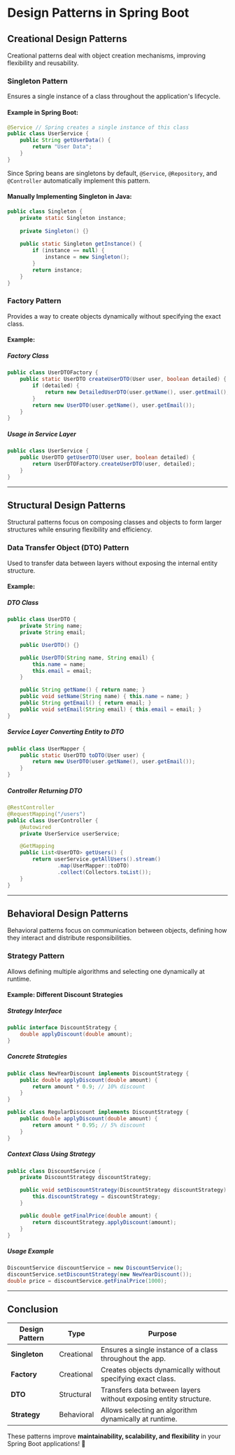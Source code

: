# Design Patterns in Spring Boot

## Creational Design Patterns
Creational patterns deal with object creation mechanisms, improving flexibility and reusability.

### **Singleton Pattern**
Ensures a single instance of a class throughout the application's lifecycle.

#### **Example in Spring Boot:**
```java
@Service // Spring creates a single instance of this class
public class UserService {
    public String getUserData() {
        return "User Data";
    }
}
```
Since Spring beans are singletons by default, `@Service`, `@Repository`, and `@Controller` automatically implement this pattern.

#### **Manually Implementing Singleton in Java:**
```java
public class Singleton {
    private static Singleton instance;
    
    private Singleton() {}
    
    public static Singleton getInstance() {
        if (instance == null) {
            instance = new Singleton();
        }
        return instance;
    }
}
```

### **Factory Pattern**
Provides a way to create objects dynamically without specifying the exact class.

#### **Example:**
##### **Factory Class**
```java
public class UserDTOFactory {
    public static UserDTO createUserDTO(User user, boolean detailed) {
        if (detailed) {
            return new DetailedUserDTO(user.getName(), user.getEmail(), user.getAddress());
        }
        return new UserDTO(user.getName(), user.getEmail());
    }
}
```
##### **Usage in Service Layer**
```java
public class UserService {
    public UserDTO getUserDTO(User user, boolean detailed) {
        return UserDTOFactory.createUserDTO(user, detailed);
    }
}
```

---
## Structural Design Patterns
Structural patterns focus on composing classes and objects to form larger structures while ensuring flexibility and efficiency.

### **Data Transfer Object (DTO) Pattern**
Used to transfer data between layers without exposing the internal entity structure.

#### **Example:**
##### **DTO Class**
```java
public class UserDTO {
    private String name;
    private String email;

    public UserDTO() {}

    public UserDTO(String name, String email) {
        this.name = name;
        this.email = email;
    }

    public String getName() { return name; }
    public void setName(String name) { this.name = name; }
    public String getEmail() { return email; }
    public void setEmail(String email) { this.email = email; }
}
```
##### **Service Layer Converting Entity to DTO**
```java
public class UserMapper {
    public static UserDTO toDTO(User user) {
        return new UserDTO(user.getName(), user.getEmail());
    }
}
```
##### **Controller Returning DTO**
```java
@RestController
@RequestMapping("/users")
public class UserController {
    @Autowired
    private UserService userService;

    @GetMapping
    public List<UserDTO> getUsers() {
        return userService.getAllUsers().stream()
                .map(UserMapper::toDTO)
                .collect(Collectors.toList());
    }
}
```

---
## Behavioral Design Patterns
Behavioral patterns focus on communication between objects, defining how they interact and distribute responsibilities.

### **Strategy Pattern**
Allows defining multiple algorithms and selecting one dynamically at runtime.

#### **Example: Different Discount Strategies**
##### **Strategy Interface**
```java
public interface DiscountStrategy {
    double applyDiscount(double amount);
}
```
##### **Concrete Strategies**
```java
public class NewYearDiscount implements DiscountStrategy {
    public double applyDiscount(double amount) {
        return amount * 0.9; // 10% discount
    }
}

public class RegularDiscount implements DiscountStrategy {
    public double applyDiscount(double amount) {
        return amount * 0.95; // 5% discount
    }
}
```
##### **Context Class Using Strategy**
```java
public class DiscountService {
    private DiscountStrategy discountStrategy;

    public void setDiscountStrategy(DiscountStrategy discountStrategy) {
        this.discountStrategy = discountStrategy;
    }

    public double getFinalPrice(double amount) {
        return discountStrategy.applyDiscount(amount);
    }
}
```
##### **Usage Example**
```java
DiscountService discountService = new DiscountService();
discountService.setDiscountStrategy(new NewYearDiscount());
double price = discountService.getFinalPrice(1000);
```

---
## **Conclusion**
| Design Pattern  | Type         | Purpose |
|---------------|-------------|----------|
| **Singleton** | Creational | Ensures a single instance of a class throughout the app. |
| **Factory** | Creational | Creates objects dynamically without specifying exact class. |
| **DTO** | Structural | Transfers data between layers without exposing entity structure. |
| **Strategy** | Behavioral | Allows selecting an algorithm dynamically at runtime. |

These patterns improve **maintainability, scalability, and flexibility** in your Spring Boot applications! 🚀

